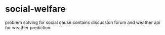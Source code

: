# social-welfare
problem solving for social cause.contains discussion forum and weather api for weather prediction

